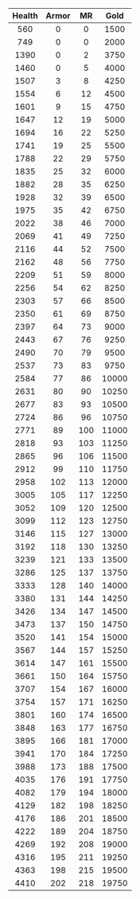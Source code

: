 | Health | Armor | MR | Gold |
|:---:|:---:|:---:|:---:|
|560|0|0|1500|
|749|0|0|2000|
|1390|0|2|3750|
|1460|0|5|4000|
|1507|3|8|4250|
|1554|6|12|4500|
|1601|9|15|4750|
|1647|12|19|5000|
|1694|16|22|5250|
|1741|19|25|5500|
|1788|22|29|5750|
|1835|25|32|6000|
|1882|28|35|6250|
|1928|32|39|6500|
|1975|35|42|6750|
|2022|38|46|7000|
|2069|41|49|7250|
|2116|44|52|7500|
|2162|48|56|7750|
|2209|51|59|8000|
|2256|54|62|8250|
|2303|57|66|8500|
|2350|61|69|8750|
|2397|64|73|9000|
|2443|67|76|9250|
|2490|70|79|9500|
|2537|73|83|9750|
|2584|77|86|10000|
|2631|80|90|10250|
|2677|83|93|10500|
|2724|86|96|10750|
|2771|89|100|11000|
|2818|93|103|11250|
|2865|96|106|11500|
|2912|99|110|11750|
|2958|102|113|12000|
|3005|105|117|12250|
|3052|109|120|12500|
|3099|112|123|12750|
|3146|115|127|13000|
|3192|118|130|13250|
|3239|121|133|13500|
|3286|125|137|13750|
|3333|128|140|14000|
|3380|131|144|14250|
|3426|134|147|14500|
|3473|137|150|14750|
|3520|141|154|15000|
|3567|144|157|15250|
|3614|147|161|15500|
|3661|150|164|15750|
|3707|154|167|16000|
|3754|157|171|16250|
|3801|160|174|16500|
|3848|163|177|16750|
|3895|166|181|17000|
|3941|170|184|17250|
|3988|173|188|17500|
|4035|176|191|17750|
|4082|179|194|18000|
|4129|182|198|18250|
|4176|186|201|18500|
|4222|189|204|18750|
|4269|192|208|19000|
|4316|195|211|19250|
|4363|198|215|19500|
|4410|202|218|19750|
